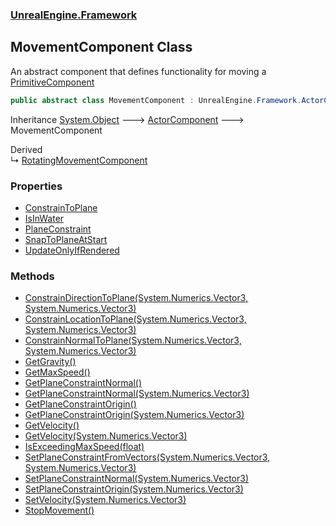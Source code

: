 ### [UnrealEngine.Framework](./UnrealEngine-Framework.md 'UnrealEngine.Framework')
## MovementComponent Class
An abstract component that defines functionality for moving a [PrimitiveComponent](./PrimitiveComponent.md 'UnrealEngine.Framework.PrimitiveComponent')  
```csharp
public abstract class MovementComponent : UnrealEngine.Framework.ActorComponent
```
Inheritance [System.Object](https://docs.microsoft.com/en-us/dotnet/api/System.Object 'System.Object') &#129106; [ActorComponent](./ActorComponent.md 'UnrealEngine.Framework.ActorComponent') &#129106; MovementComponent  

Derived  
&#8627; [RotatingMovementComponent](./RotatingMovementComponent.md 'UnrealEngine.Framework.RotatingMovementComponent')  
### Properties
- [ConstrainToPlane](./MovementComponent-ConstrainToPlane.md 'UnrealEngine.Framework.MovementComponent.ConstrainToPlane')
- [IsInWater](./MovementComponent-IsInWater.md 'UnrealEngine.Framework.MovementComponent.IsInWater')
- [PlaneConstraint](./MovementComponent-PlaneConstraint.md 'UnrealEngine.Framework.MovementComponent.PlaneConstraint')
- [SnapToPlaneAtStart](./MovementComponent-SnapToPlaneAtStart.md 'UnrealEngine.Framework.MovementComponent.SnapToPlaneAtStart')
- [UpdateOnlyIfRendered](./MovementComponent-UpdateOnlyIfRendered.md 'UnrealEngine.Framework.MovementComponent.UpdateOnlyIfRendered')
### Methods
- [ConstrainDirectionToPlane(System.Numerics.Vector3, System.Numerics.Vector3)](./MovementComponent-ConstrainDirectionToPlane(Vector3_Vector3).md 'UnrealEngine.Framework.MovementComponent.ConstrainDirectionToPlane(System.Numerics.Vector3, System.Numerics.Vector3)')
- [ConstrainLocationToPlane(System.Numerics.Vector3, System.Numerics.Vector3)](./MovementComponent-ConstrainLocationToPlane(Vector3_Vector3).md 'UnrealEngine.Framework.MovementComponent.ConstrainLocationToPlane(System.Numerics.Vector3, System.Numerics.Vector3)')
- [ConstrainNormalToPlane(System.Numerics.Vector3, System.Numerics.Vector3)](./MovementComponent-ConstrainNormalToPlane(Vector3_Vector3).md 'UnrealEngine.Framework.MovementComponent.ConstrainNormalToPlane(System.Numerics.Vector3, System.Numerics.Vector3)')
- [GetGravity()](./MovementComponent-GetGravity().md 'UnrealEngine.Framework.MovementComponent.GetGravity()')
- [GetMaxSpeed()](./MovementComponent-GetMaxSpeed().md 'UnrealEngine.Framework.MovementComponent.GetMaxSpeed()')
- [GetPlaneConstraintNormal()](./MovementComponent-GetPlaneConstraintNormal().md 'UnrealEngine.Framework.MovementComponent.GetPlaneConstraintNormal()')
- [GetPlaneConstraintNormal(System.Numerics.Vector3)](./MovementComponent-GetPlaneConstraintNormal(Vector3).md 'UnrealEngine.Framework.MovementComponent.GetPlaneConstraintNormal(System.Numerics.Vector3)')
- [GetPlaneConstraintOrigin()](./MovementComponent-GetPlaneConstraintOrigin().md 'UnrealEngine.Framework.MovementComponent.GetPlaneConstraintOrigin()')
- [GetPlaneConstraintOrigin(System.Numerics.Vector3)](./MovementComponent-GetPlaneConstraintOrigin(Vector3).md 'UnrealEngine.Framework.MovementComponent.GetPlaneConstraintOrigin(System.Numerics.Vector3)')
- [GetVelocity()](./MovementComponent-GetVelocity().md 'UnrealEngine.Framework.MovementComponent.GetVelocity()')
- [GetVelocity(System.Numerics.Vector3)](./MovementComponent-GetVelocity(Vector3).md 'UnrealEngine.Framework.MovementComponent.GetVelocity(System.Numerics.Vector3)')
- [IsExceedingMaxSpeed(float)](./MovementComponent-IsExceedingMaxSpeed(float).md 'UnrealEngine.Framework.MovementComponent.IsExceedingMaxSpeed(float)')
- [SetPlaneConstraintFromVectors(System.Numerics.Vector3, System.Numerics.Vector3)](./MovementComponent-SetPlaneConstraintFromVectors(Vector3_Vector3).md 'UnrealEngine.Framework.MovementComponent.SetPlaneConstraintFromVectors(System.Numerics.Vector3, System.Numerics.Vector3)')
- [SetPlaneConstraintNormal(System.Numerics.Vector3)](./MovementComponent-SetPlaneConstraintNormal(Vector3).md 'UnrealEngine.Framework.MovementComponent.SetPlaneConstraintNormal(System.Numerics.Vector3)')
- [SetPlaneConstraintOrigin(System.Numerics.Vector3)](./MovementComponent-SetPlaneConstraintOrigin(Vector3).md 'UnrealEngine.Framework.MovementComponent.SetPlaneConstraintOrigin(System.Numerics.Vector3)')
- [SetVelocity(System.Numerics.Vector3)](./MovementComponent-SetVelocity(Vector3).md 'UnrealEngine.Framework.MovementComponent.SetVelocity(System.Numerics.Vector3)')
- [StopMovement()](./MovementComponent-StopMovement().md 'UnrealEngine.Framework.MovementComponent.StopMovement()')
